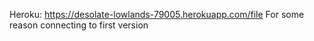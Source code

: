 Heroku: https://desolate-lowlands-79005.herokuapp.com/file
For some reason connecting to first version
